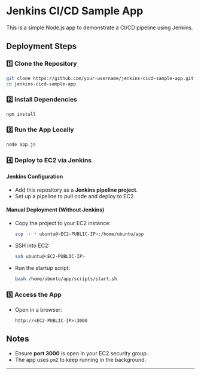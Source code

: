 # Jenkins CI/CD Sample App

This is a simple Node.js app to demonstrate a CI/CD pipeline using Jenkins.

## Deployment Steps

### 1️⃣ Clone the Repository
```bash
git clone https://github.com/your-username/jenkins-cicd-sample-app.git
cd jenkins-cicd-sample-app
```

### 2️⃣ Install Dependencies
```bash
npm install
```

### 3️⃣ Run the App Locally
```bash
node app.js
```

### 4️⃣ Deploy to EC2 via Jenkins

#### **Jenkins Configuration**
- Add this repository as a **Jenkins pipeline project**.
- Set up a pipeline to pull code and deploy to EC2.

#### **Manual Deployment (Without Jenkins)**
- Copy the project to your EC2 instance:
  ```bash
  scp -r * ubuntu@<EC2-PUBLIC-IP>:/home/ubuntu/app
  ```
- SSH into EC2:
  ```bash
  ssh ubuntu@<EC2-PUBLIC-IP>
  ```
- Run the startup script:
  ```bash
  bash /home/ubuntu/app/scripts/start.sh
  ```

### 5️⃣ Access the App
- Open in a browser:

   ```
  http://<EC2-PUBLIC-IP>:3000
  ```

## Notes
- Ensure **port 3000** is open in your EC2 security group.
- The app uses `pm2` to keep running in the background.
- ---
